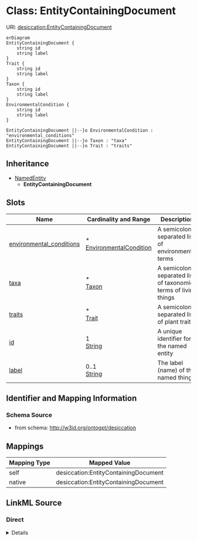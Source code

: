 

# Class: EntityContainingDocument



URI: [desiccation:EntityContainingDocument](http://w3id.org/ontogpt/desiccationEntityContainingDocument)



```mermaid
erDiagram
EntityContainingDocument {
    string id  
    string label  
}
Trait {
    string id  
    string label  
}
Taxon {
    string id  
    string label  
}
EnvironmentalCondition {
    string id  
    string label  
}

EntityContainingDocument ||--}o EnvironmentalCondition : "environmental_conditions"
EntityContainingDocument ||--}o Taxon : "taxa"
EntityContainingDocument ||--}o Trait : "traits"

```




## Inheritance
* [NamedEntity](NamedEntity.md)
    * **EntityContainingDocument**



## Slots

| Name | Cardinality and Range | Description | Inheritance |
| ---  | --- | --- | --- |
| [environmental_conditions](environmental_conditions.md) | * <br/> [EnvironmentalCondition](EnvironmentalCondition.md) | A semicolon-separated list of environmental terms | direct |
| [taxa](taxa.md) | * <br/> [Taxon](Taxon.md) | A semicolon-separated list of taxonomic terms of living things | direct |
| [traits](traits.md) | * <br/> [Trait](Trait.md) | A semicolon-separated list of plant traits | direct |
| [id](id.md) | 1 <br/> [String](String.md) | A unique identifier for the named entity | [NamedEntity](NamedEntity.md) |
| [label](label.md) | 0..1 <br/> [String](String.md) | The label (name) of the named thing | [NamedEntity](NamedEntity.md) |









## Identifier and Mapping Information







### Schema Source


* from schema: http://w3id.org/ontogpt/desiccation





## Mappings

| Mapping Type | Mapped Value |
| ---  | ---  |
| self | desiccation:EntityContainingDocument |
| native | desiccation:EntityContainingDocument |





## LinkML Source

<!-- TODO: investigate https://stackoverflow.com/questions/37606292/how-to-create-tabbed-code-blocks-in-mkdocs-or-sphinx -->

### Direct

<details>
```yaml
name: EntityContainingDocument
from_schema: http://w3id.org/ontogpt/desiccation
is_a: NamedEntity
attributes:
  environmental_conditions:
    name: environmental_conditions
    description: A semicolon-separated list of environmental terms.
    from_schema: http://w3id.org/ontogpt/desiccation
    rank: 1000
    multivalued: true
    domain_of:
    - EntityContainingDocument
    range: EnvironmentalCondition
  taxa:
    name: taxa
    description: A semicolon-separated list of taxonomic terms of living things.
    from_schema: http://w3id.org/ontogpt/desiccation
    rank: 1000
    multivalued: true
    domain_of:
    - EntityContainingDocument
    range: Taxon
  traits:
    name: traits
    description: A semicolon-separated list of plant traits.
    from_schema: http://w3id.org/ontogpt/desiccation
    rank: 1000
    multivalued: true
    domain_of:
    - EntityContainingDocument
    range: Trait
tree_root: true

```
</details>

### Induced

<details>
```yaml
name: EntityContainingDocument
from_schema: http://w3id.org/ontogpt/desiccation
is_a: NamedEntity
attributes:
  environmental_conditions:
    name: environmental_conditions
    description: A semicolon-separated list of environmental terms.
    from_schema: http://w3id.org/ontogpt/desiccation
    rank: 1000
    multivalued: true
    alias: environmental_conditions
    owner: EntityContainingDocument
    domain_of:
    - EntityContainingDocument
    range: EnvironmentalCondition
  taxa:
    name: taxa
    description: A semicolon-separated list of taxonomic terms of living things.
    from_schema: http://w3id.org/ontogpt/desiccation
    rank: 1000
    multivalued: true
    alias: taxa
    owner: EntityContainingDocument
    domain_of:
    - EntityContainingDocument
    range: Taxon
  traits:
    name: traits
    description: A semicolon-separated list of plant traits.
    from_schema: http://w3id.org/ontogpt/desiccation
    rank: 1000
    multivalued: true
    alias: traits
    owner: EntityContainingDocument
    domain_of:
    - EntityContainingDocument
    range: Trait
  id:
    name: id
    annotations:
      prompt.skip:
        tag: prompt.skip
        value: 'true'
    description: A unique identifier for the named entity
    comments:
    - this is populated during the grounding and normalization step
    from_schema: http://w3id.org/ontogpt/desiccation
    rank: 1000
    identifier: true
    alias: id
    owner: EntityContainingDocument
    domain_of:
    - NamedEntity
    - Publication
    range: string
    required: true
  label:
    name: label
    annotations:
      owl:
        tag: owl
        value: AnnotationProperty, AnnotationAssertion
    description: The label (name) of the named thing
    from_schema: http://w3id.org/ontogpt/desiccation
    aliases:
    - name
    rank: 1000
    slot_uri: rdfs:label
    alias: label
    owner: EntityContainingDocument
    domain_of:
    - NamedEntity
    range: string
tree_root: true

```
</details>